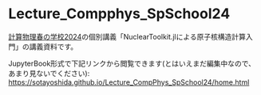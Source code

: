 # Lecture_Compphys_SpSchool24

[計算物理春の学校2024](https://compphysspringschool2024.github.io/homepage2024/)の個別講義「NuclearToolkit.jlによる原子核構造計算入門」の講義資料です。

JupyterBook形式で下記リンクから閲覧できます(とはいえまだ編集中なので、あまり見ないでください):  
https://sotayoshida.github.io/Lecture_CompPhys_SpSchool24/home.html